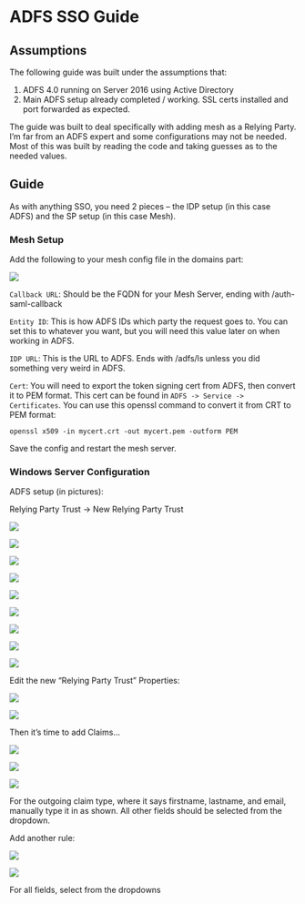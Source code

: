 # ADFS SSO Guide

## Assumptions

The following guide was built under the assumptions that:

1. ADFS 4.0 running on Server 2016 using Active Directory
2. Main ADFS setup already completed / working. SSL certs installed and port forwarded as expected.

The guide was built to deal specifically with adding mesh as a Relying Party. I’m far from an ADFS expert and some configurations may not be needed. Most of this was built by reading the code and taking guesses as to the needed values.

## Guide

As with anything SSO, you need 2 pieces – the IDP setup (in this case ADFS) and the SP setup (in this case Mesh).

### Mesh Setup

Add the following to your mesh config file in the domains part:

![](images/adfs_sso2022-05-16-23-24-54.png)

`Callback URL`: Should be the FQDN for your Mesh Server, ending with /auth-saml-callback

`Entity ID`: This is how ADFS IDs which party the request goes to. You can set this to whatever you want, but you will need this value later on when working in ADFS.

`IDP URL`: This is the URL to ADFS. Ends with /adfs/ls unless you did something very weird in ADFS.

`Cert`: You will need to export the token signing cert from ADFS, then convert it to PEM format. This cert can be found in `ADFS -> Service -> Certificates`. You can use this openssl command to convert it from CRT to PEM format: 

```
openssl x509 -in mycert.crt -out mycert.pem -outform PEM
```

Save the config and restart the mesh server. 

### Windows Server Configuration

ADFS setup (in pictures):

Relying Party Trust -> New Relying Party Trust

![](images/adfs_sso2022-05-16-23-25-48.png)

![](images/adfs_sso2022-05-16-23-26-01.png)

![](images/adfs_sso2022-05-16-23-26-47.png)

![](images/adfs_sso2022-05-16-23-26-56.png)

![](images/adfs_sso2022-05-16-23-27-03.png)

![](images/adfs_sso2022-05-16-23-27-09.png)

![](images/adfs_sso2022-05-16-23-27-16.png)

![](images/adfs_sso2022-05-16-23-27-22.png)

![](images/adfs_sso2022-05-16-23-27-28.png)

Edit the new “Relying Party Trust” Properties:

![](images/adfs_sso2022-05-16-23-27-41.png)

![](images/adfs_sso2022-05-16-23-27-51.png)

Then it’s time to add Claims…

![](images/adfs_sso2022-05-16-23-28-09.png)

![](images/adfs_sso2022-05-16-23-28-15.png)

![](images/adfs_sso2022-05-16-23-28-21.png)

For the outgoing claim type, where it says firstname, lastname, and email, manually type it in as shown. All other fields should be selected from the dropdown.

Add another rule:

![](images/adfs_sso2022-05-16-23-28-41.png)

![](images/adfs_sso2022-05-16-23-28-48.png)

For all fields, select from the dropdowns
